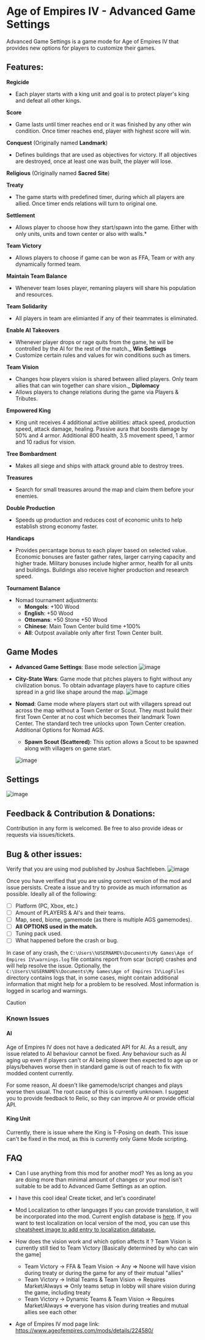 # Age of Empires IV - Advanced Game Settings
Advanced Game Settings is a game mode for Age of Empires IV that provides new options for players to customize their games.

## Features:

**Regicide**
   * Each player starts with a king unit and goal is to protect player's king and defeat all other kings.

**Score**
   * Game lasts until timer reaches end or it was finished by any other win condition. Once timer reaches end, player with highest score will win.

**Conquest** (Originally named **Landmark**)
  * Defines buildings that are used as objectives for victory. If all objectives are destroyed, once at least one was built, the player will lose.

**Religious** (Originally named **Sacred Site**)

**Treaty**
  * The game starts with predefined timer, during which all players are allied. Once timer ends relations will turn to original one.

**Settlement**
  * Allows player to choose how they start/spawn into the game. Either with only units, units and town center or also with walls.*

**Team Victory**
  * Allows players to choose if game can be won as FFA, Team or with any dynamically formed team.

**Maintain Team Balance**
  * Whenever team loses player, remaning players will share his population and resources.

**Team Solidarity**
  * All players in team are elimianted if any of their teammates is eliminated.

**Enable AI Takeovers**
  * Whenever player drops or rage quits from the game, he will be controlled by the AI for the rest of
the match._
**Win Settings**
  * Customize certain rules and values for win conditions such as timers.

**Team Vision**
  * Changes how players vision is shared between allied players. Only team allies that can win together
can share vision._
**Diplomacy**
  * Allows players to change relations during the game via Players & Tributes.

**Empowered King**
  * King unit receives 4 additional active abilities: attack speed, production speed, attack damage, healing. Passive aura that boosts damage by 50% and 4 armor. Additional 800 health, 3.5 movement speed, 1 armor and 10 radius for vision.

**Tree Bombardment**
  * Makes all siege and ships with attack ground able to destroy trees.

**Treasures**
  * Search for small treasures around the map and claim them before your enemies.

**Double Production**
  * Speeds up production and reduces cost of economic units to help establish strong economy faster.

**Handicaps**
  * Provides percantage bonus to each player based on selected value. Economic bonuses are faster gather rates, larger carrying capacity and higher trade. Military bonuses include higher armor, health for all units and buildings. Buildings also receive higher production and research speed.

**Tournament Balance**
  * Nomad tournament adjustments:
    * **Mongols**: +100 Wood
    * **English**: +50 Wood
    * **Ottomans**: +50 Stone +50 Wood
    * **Chinese**: Main Town Center build time +100%
    * **All**: Outpost available only after first Town Center built.

## Game Modes

* __Advanced Game Settings__: Base mode selection
![image](resources\images\mod_settings-header.png)

* __City-State Wars__: Game mode that pitches players to fight without any civilization bonus. To obtain advantage players have to capture cities spread in a grid like shape around the map.
![image](resources\images\mod_selection-city_state_wars.png)

* __Nomad__: Game mode where players start out with villagers spread out across the map without a Town Center or Scout. They must build their first Town Center at no cost which becomes their landmark Town Center. The standard tech tree unlocks upon Town Center creation.
Additional Options for Nomad AGS.
  * __Spawn Scout (Scattered)__: This option allows a Scout to be spawned along with villagers on game start.

  ![image](resources\images\mod_selection-nomad.png)


## Settings
![image](resources\images\mod_settings.png)

## Feedback & Contribution & Donations:
Contribution in any form is welcomed. Be free to also provide ideas or requests via issues/tickets.

## Bug & other issues:
Verify that you are using mod published by Joshua Sachtleben.
![image](resources\images\mod_header.png)

Once you have verified that you are using correct version of the mod and issue persists.
Create a issue and try to provide as much information as possible.
Ideally all of the following:
- [ ] Platform (PC, Xbox, etc.)
- [ ] Amount of PLAYERS & AI's and their teams.
- [ ] Map, seed, biome, gamemode (as there is multiple AGS gamemodes).
- [ ] **All OPTIONS used in the match.**
- [ ] Tuning pack used.
- [ ] What happened before the crash or bug.

In case of any crash, the `C:\Users\%USERNAME%\Documents\My Games\Age of Empires IV\warnings.log` file contains report from scar (script) crashes and will help resolve the issue. Optionally, the `C:\Users\%USERNAME%\Documents\My Games\Age of Empires IV\LogFiles` directory contains logs that, in some cases, might contain additional information that might help for a problem to be resolved. Most information is logged in scarlog and warnings.

> [!CAUTION]
> ### Known Issues
> #### AI
> Age of Empires IV does not have a dedicated API for AI. As a result, any issue related to AI behaviour cannot be fixed. Any behaviour such as AI aging up even if players can't or AI being slower then expected to age up or plays/behaves worse then in standard game is out of reach to fix with modded content currently.
>
> For some reason, AI doesn't like gamemode/script changes and plays worse then usual. The root cause of this is currently unknown. I suggest you to provide feedback to Relic, so they can improve AI or provide official API.
>
> #### King Unit
> Currently, there is issue where the King is T-Posing on death. This issue can't be fixed in the mod, as this is currently only Game Mode scripting.

## FAQ
* Can I use anything from this mod for another mod?
Yes as long as you are doing more than minimal amount of changes or your mod isn't suitable to be add to Advanced Game Settings as an option.

* I have this cool idea!
Create ticket, and let's coordinate!

* Mod Localization to other languages
If you can provide translation, it will be incorporated into the mod. Current english database is [here](https://github.com/joshuasachtleben/AOE4-AdvancedGameSettings/blob/master/assets/locdb/Advanced%20Game%20Settings_en.csv). If you want to test localization on local version of the mod, you can use this [cheatsheet image to add entry to localization database.](https://github.com/joshuasachtleben/AOE4-AdvancedGameSettings/blob/master/resources/GUIDE%20TO%20NEW%20LOCALIZATION.png)

* How does the vision work and which option affects it ?
Team Vision is currently still tied to Team Victory [Basically determined by who can win the game]
  - Team Victory -> FFA & Team Vision -> Any => Noone will have vision during treaty or during the game for any of their mutual "allies"
  - Team Victory -> Initial Teams & Team Vision -> Requires Market/Always => Only teams setup in lobby will share vision during the game, including treaty
  - Team Victory -> Dynamic Teams & Team Vision -> Requires Market/Always => everyone has vision during treaties and mutual allies see each other

* Age of Empires IV mod page link:
https://www.ageofempires.com/mods/details/224580/